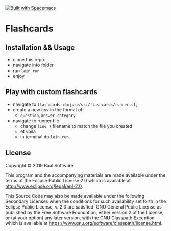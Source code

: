 [![Built with Spacemacs](https://cdn.rawgit.com/syl20bnr/spacemacs/442d025779da2f62fc86c2082703697714db6514/assets/spacemacs-badge.svg)](http://spacemacs.org)

# Flashcards



## Installation && Usage
- clone this repo
- navigate into folder
- run `lein run`
- enjoy

## Play with custom flashcards
- navigate to `flashcards-clojure/src/flashcards/runner.clj`
- create a new csv in the format of:
  - `question,answer,category`
- navigate to runner file
  - change `line 7` filename to match the file you created
  - et voila
  - in terminal do `lein run`


## License

Copyright © 2019 Baal Software

This program and the accompanying materials are made available under the
terms of the Eclipse Public License 2.0 which is available at
http://www.eclipse.org/legal/epl-2.0.

This Source Code may also be made available under the following Secondary
Licenses when the conditions for such availability set forth in the Eclipse
Public License, v. 2.0 are satisfied: GNU General Public License as published by
the Free Software Foundation, either version 2 of the License, or (at your
option) any later version, with the GNU Classpath Exception which is available
at https://www.gnu.org/software/classpath/license.html.
